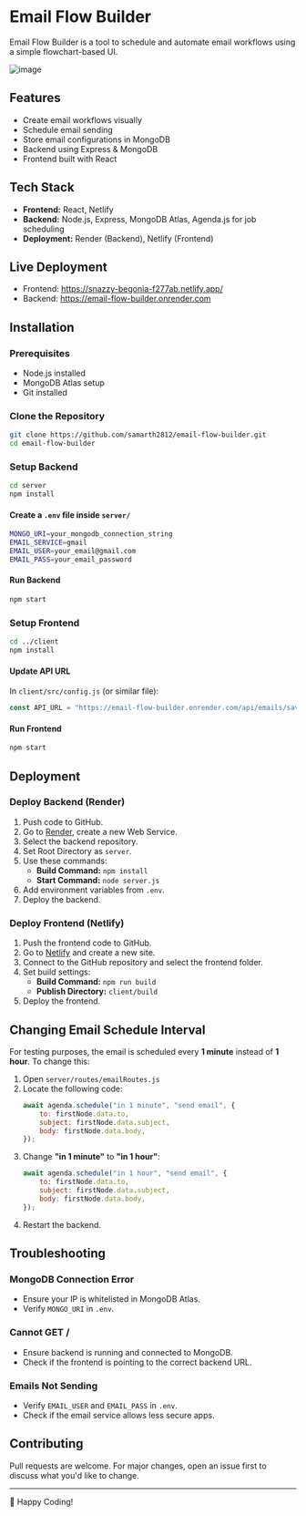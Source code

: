 # Email Flow Builder

Email Flow Builder is a tool to schedule and automate email workflows using a simple flowchart-based UI.

![image](https://github.com/user-attachments/assets/6f334645-8ff2-4765-9891-2c4d950dde4e)


## Features
- Create email workflows visually
- Schedule email sending
- Store email configurations in MongoDB
- Backend using Express & MongoDB
- Frontend built with React

## Tech Stack
- **Frontend:** React, Netlify
- **Backend:** Node.js, Express, MongoDB Atlas, Agenda.js for job scheduling
- **Deployment:** Render (Backend), Netlify (Frontend)

## Live Deployment
- Frontend: https://snazzy-begonia-f277ab.netlify.app/ 
- Backend: https://email-flow-builder.onrender.com

## Installation

### Prerequisites
- Node.js installed
- MongoDB Atlas setup
- Git installed

### Clone the Repository
```sh
git clone https://github.com/samarth2812/email-flow-builder.git
cd email-flow-builder
```

### Setup Backend
```sh
cd server
npm install
```

#### Create a `.env` file inside `server/`
```sh
MONGO_URI=your_mongodb_connection_string
EMAIL_SERVICE=gmail
EMAIL_USER=your_email@gmail.com
EMAIL_PASS=your_email_password
```

#### Run Backend
```sh
npm start
```

### Setup Frontend
```sh
cd ../client
npm install
```

#### Update API URL
In `client/src/config.js` (or similar file):
```js
const API_URL = "https://email-flow-builder.onrender.com/api/emails/save-flowchart";
```

#### Run Frontend
```sh
npm start
```

## Deployment

### Deploy Backend (Render)
1. Push code to GitHub.
2. Go to [Render](https://render.com/), create a new Web Service.
3. Select the backend repository.
4. Set Root Directory as `server`.
5. Use these commands:
   - **Build Command:** `npm install`
   - **Start Command:** `node server.js`
6. Add environment variables from `.env`.
7. Deploy the backend.

### Deploy Frontend (Netlify)
1. Push the frontend code to GitHub.
2. Go to [Netlify](https://www.netlify.com/) and create a new site.
3. Connect to the GitHub repository and select the frontend folder.
4. Set build settings:
   - **Build Command:** `npm run build`
   - **Publish Directory:** `client/build`
5. Deploy the frontend.

## Changing Email Schedule Interval
For testing purposes, the email is scheduled every **1 minute** instead of **1 hour**. To change this:
1. Open `server/routes/emailRoutes.js`
2. Locate the following code:
   ```js
   await agenda.schedule("in 1 minute", "send email", {
       to: firstNode.data.to,
       subject: firstNode.data.subject,
       body: firstNode.data.body,
   });
   ```
3. Change **"in 1 minute"** to **"in 1 hour"**:
   ```js
   await agenda.schedule("in 1 hour", "send email", {
       to: firstNode.data.to,
       subject: firstNode.data.subject,
       body: firstNode.data.body,
   });
   ```
4. Restart the backend.

## Troubleshooting
### MongoDB Connection Error
- Ensure your IP is whitelisted in MongoDB Atlas.
- Verify `MONGO_URI` in `.env`.

### Cannot GET /
- Ensure backend is running and connected to MongoDB.
- Check if the frontend is pointing to the correct backend URL.

### Emails Not Sending
- Verify `EMAIL_USER` and `EMAIL_PASS` in `.env`.
- Check if the email service allows less secure apps.

## Contributing
Pull requests are welcome. For major changes, open an issue first to discuss what you'd like to change.

---
🚀 Happy Coding!

